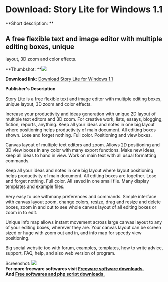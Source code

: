 # Download: Story Lite for Windows 1.1

**Short description: **

## A free flexible text and image editor with multiple editing boxes, unique
layout, 3D zoom and color effects.

  
**Thumbshot: **![](http://www.freewarefiles.com/screenshot/storylite_md.jpg)   
  
**Download link:** [Download Story Lite for Windows 1.1](http://freesoftwares.boysofts.com/Story-Lite-for-Windows_program_66785.html)  
  

**Publisher's Description**  
  

Story Lite is a free flexible text and image editor with multiple editing
boxes, unique layout, 3D zoom and color effects.

Increase your productivity and ideas generation with unique 2D layout of
multiple text editors and 3D zoom. For creative work, lists, essays, blogging,
fiction, reports, anything. Keep all your ideas and notes in one big layout
where positioning helps productivity of main document. All editing boxes
shown. Lose and forget nothing. Full color. Positioning and view boxes.

Canvas layout of multiple text editors and zoom. Allows 2D positioning and 3D
view boxes in any color with many export functions. Make new ideas, keep all
ideas to hand in view. Work on main text with all usual formatting commands.

Keep all your ideas and notes in one big layout where layout positioning helps
productivity of main document. All editing boxes are together. Lose and forget
nothing. Full color. All saved in one small file. Many display templates and
example files.

Very easy to use withmany preferences and commands. Simple interface with
canvas layout zoom, change colors, resize, drag and resize and delete boxes,
zoom in and out to see whole canvas layout of all editing boxes or zoom in to
edit.

Unique info map allows instant movement across large canvas layout to any of
your editing boxes, wherever they are. Your canvas layout can be screen sized
or huge with zoom out and in, and info map for speedy view positioning.

Big social website too with forum, examples, templates, how to write advice,
support, FAQ, help, and also web version of program.

  
  
Screenshot: ![](http://www.freewarefiles.com/screenshot/storylite.jpg)  
**For more freeware softwares visit [Freeware software downloads.](http://freesoftwares.boysofts.com/)**   
**And [Free softwares and php script downloads.](http://www.boysofts.com/)**

